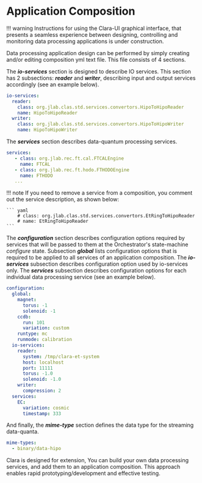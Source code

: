 # Application Composition

!!! warning
    Instructions for using the Clara-UI graphical interface,
    that presents a seamless experience between
    designing, controlling and monitoring data processing applications
    is under construction.

Data processing application design can be performed by simply creating
and/or editing composition yml text file. This file consists of 4 sections.

The ***io-services*** section is designed to describe IO services.
This section has 2 subsections: ***reader*** and ***writer***, describing
input and output services accordingly (see an example below).

``` yaml
io-services:
  reader:
    class: org.jlab.clas.std.services.convertors.HipoToHipoReader
    name: HipoToHipoReader
  writer:
    class: org.jlab.clas.std.services.convertors.HipoToHipoWriter
    name: HipoToHipoWriter
```

The ***services*** section describes data-quantum processing services.

``` yaml
services:
   - class: org.jlab.rec.ft.cal.FTCALEngine
     name: FTCAL
   - class: org.jlab.rec.ft.hodo.FTHODOEngine
     name: FTHODO
   ...
```

!!! note
    If you need to remove a service from a composition,
    you comment out the service description, as shown below:

    ``` yaml
        # class: org.jlab.clas.std.services.convertors.EtRingToHipoReader
        # name: EtRingToHipoReader
    ```

The ***configuration*** section describes configuration options required by
services that will be passed to them at the Orchestrator's state-machine
*configure* state.
Subsection ***global*** lists configuration options that is required to
be applied to all services of an application composition. The ***io-services***
subsection describes configuration option used by io-services only.
The ***services*** subsection describes configuration options for each
individual data processing service (see an example below).

``` yaml
configuration:
  global:
    magnet:
      torus: -1
      solenoid: -1
    ccdb:
      run: 101
      variation: custom
    runtype: mc
    runmode: calibration
  io-services:
    reader:
      system: /tmp/clara-et-system
      host: localhost
      port: 11111
      torus: -1.0
      solenoid: -1.0
    writer:
      compression: 2
  services:
    EC:
      variation: cosmic
      timestamp: 333
```

And finally, the ***mime-type*** section defines the data type for the streaming data-quanta.

``` yaml
mime-types:
  - binary/data-hipo
```

Clara is designed for extension, You can build your own data processing
services, and add them to an application composition. This approach
enables rapid prototyping/development and effective testing.

